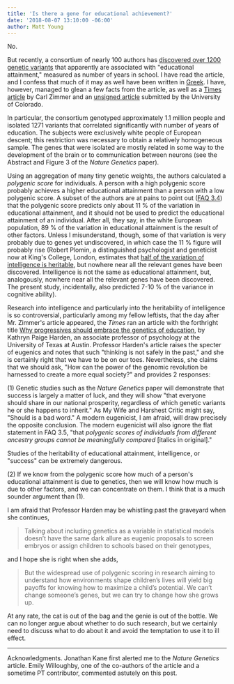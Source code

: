 ```yaml
---
title: 'Is there a gene for educational achievement?'
date: '2018-08-07 13:10:00 -06:00'
author: Matt Young
---
```

No.

But recently, a consortium of nearly 100 authors has <a href="https://www.nature.com/articles/s41588-018-0147-3">discovered over 1200 genetic variants</a> that apparently are associated with "educational attainment," measured as number of years in school. I have read the article, and I confess that much of it may as well have been written in <a href="https://en.wikipedia.org/wiki/Greek_to_me">Greek</a>. I have, however, managed to glean a few facts from the article, as well as a <a href="https://www.nytimes.com/2018/07/23/science/genes-education.html">Times article</a> by Carl Zimmer and an <a href="https://www.sciencedaily.com/releases/2018/07/180723142848.htm">unsigned article</a> submitted by the University of Colorado.

In particular, the consortium genotyped approximately 1.1 million people and isolated 1271 variants that correlated significantly with number of years of education. The subjects were exclusively white people of European descent; this restriction was necessary to obtain a relatively homogeneous sample. The genes that were isolated are mostly related in some way to the development of the brain or to communication between neurons (see the Abstract and Figure 3 of the <i>Nature Genetics</i> paper). 

Using an aggregation of many tiny genetic weights, the authors calculated a <i>polygenic score</i> for individuals. A person with a high polygenic score probably achieves a higher educational attainment than a person with a low polygenic score. A subset of the authors are at pains to point out (<a href="https://www.thessgac.org/faqs">FAQ 3.4</a>) that the polygenic score predicts only about 11&nbsp;% of the variation in educational attainment, and it should not be used to predict the educational attainment of an individual. After all, they say, in the white European population, 89&nbsp;% of the variation in educational attainment is the result of other factors. Unless I misunderstand, though, some of that variation is very probably due to genes yet undiscovered, in which case the 11&nbsp;% figure will probably rise (Robert Plomin, a distinguished psychologist and geneticist now at King's College, London, estimates that <a href="https://www.scientificamerican.com/article/is-intelligence-hereditary/">half of the variation of intelligence is heritable</a>, but nowhere near all the relevant genes have been discovered. Intelligence is not the same as educational attainment, but, analogously, nowhere near all the relevant genes have been discovered. The present study, incidentally, also predicted 7-10&nbsp;% of the variance in cognitive ability). 

Research into intelligence and particularly into the heritability of intelligence is so controversial, particularly among my fellow leftists, that the day after Mr. Zimmer's article appeared, the <i>Times</i> ran an article with the forthright title <a href="https://www.nytimes.com/2018/07/24/opinion/dna-nature-genetics-education.html">Why progressives should embrace the genetics of education</a>, by Kathryn Paige Harden, an associate professor of psychology at the University of Texas at Austin.
Professor Harden's article raises the specter of eugenics and notes that such "thinking is not safely in the past," and she is certainly right that we have to be on our toes. Nevertheless, she claims that we should ask, "How can the power of the genomic revolution be harnessed to create a more equal society?" and provides 2 responses: 

(1) Genetic studies such as the <i>Nature Genetics</i> paper will demonstrate that success is largely a matter of luck, and they will show "that everyone should share in our national prosperity, regardless of which genetic variants he or she happens to inherit." As My Wife and Harshest Critic might say, "Should is a bad word." A modern eugenicist, I am afraid, will draw precisely the opposite conclusion. The modern eugenicist will also ignore the flat statement in FAQ 3.5, "that <i>polygenic scores of individuals from different ancestry groups cannot be meaningfully compared</i> [italics in original]."

Studies of the heritability of educational attainment, intelligence, or "success" can be extremely dangerous.

(2) If we know from the polygenic score how much of a person's educational attainment is due to genetics, then we will know how much is due to other factors, and we can concentrate on them. I think that is a much sounder argument than (1).

I am afraid that Professor Harden may be whistling past the graveyard when she continues, 
<blockquote>Talking about including genetics as a variable in statistical models doesn’t have the same dark allure as eugenic proposals to screen embryos or assign children to schools based on their genotypes,</blockquote> 

and I hope she is right when she adds,

<blockquote>But the widespread use of polygenic scoring in research aiming to understand how environments shape children’s lives will yield big payoffs for knowing how to maximize a child’s potential. We can’t change someone’s genes, but we can try to change how she grows up.</blockquote>

At any rate, the cat is out of the bag and the genie is out of the bottle. We can no longer argue about whether to do such research, but we certainly need to discuss what to do about it and avoid the temptation to use it to ill effect.

-----
Acknowledgments. Jonathan Kane first alerted me to the <i>Nature Genetics</i> article. Emily Willoughby, one of the co-authors of the article and a sometime PT contributor, commented astutely on this post. 
